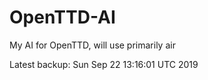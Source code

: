 # OpenTTD-AI
My AI for OpenTTD, will use primarily air

Latest backup: Sun Sep 22 13:16:01 UTC 2019
